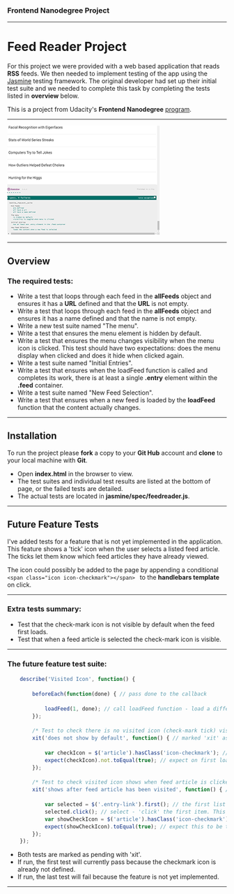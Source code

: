 ### Frontend Nanodegree Project
___

# Feed Reader Project

For this project we were provided with a web based application that reads **RSS** feeds. We then needed to implement testing of the app using the [Jasmine](http://jasmine.github.io/) testing framework. The original developer had set up their initial test suite and we needed to complete this task by completing the tests listed in **overview** below.

This is a project from Udacity's **Frontend Nanodegree** [program](https://www.udacity.com/course/front-end-web-developer-nanodegree--nd001).
___

![feed reader project](images/feed-reader-screen.png)

___


## Overview

### The required tests:

- Write a test that loops through each feed in the **allFeeds** object and ensures it has a **URL** defined and that the **URL** is not empty.
- Write a test that loops through each feed in the **allFeeds** object and ensures it has a name defined and that the name is not empty.
- Write a new test suite named "The menu".
- Write a test that ensures the menu element is hidden by default.
- Write a test that ensures the menu changes visibility when the menu icon is clicked. This test should have two expectations: does the menu display when clicked and does it hide when clicked again.
- Write a test suite named "Initial Entries".
- Write a test that ensures when the loadFeed function is called and completes its work, there is at least a single **.entry** element within the **.feed** container.
- Write a test suite named "New Feed Selection".
- Write a test that ensures when a new feed is loaded by the **loadFeed** function that the content actually changes.

___


## Installation

To run the project please **fork** a copy to your **Git Hub** account and **clone** to your local machine with **Git**.

- Open **index.html** in the browser to view.
- The test suites and individual test results are listed at the bottom of page, or the failed tests are detailed.
- The actual tests are located in **jasmine/spec/feedreader.js**.

___


## Future Feature Tests

I've added tests for a feature that is not yet implemented in the application. This feature shows a 'tick' icon when the user selects a listed feed article. The ticks let them know which feed articles they have already viewed.

The icon could possibly be added to the page by appending a conditional ```<span class="icon icon-checkmark"></span> ``` to the **handlebars template** on click.

___


### Extra tests summary:

- Test that the check-mark icon is not visible by default when the feed first loads.
- Test that when a feed article is selected the check-mark icon is visible.

___


### The future feature test suite:

```javascript
    describe('Visited Icon', function() {

        beforeEach(function(done) { // pass done to the callback

            loadFeed(1, done); // call loadFeed function - load a different feed
        });

        /* Test to check there is no visited icon (check-mark tick) visible by default when the feed first loads*/
        xit('does not show by default', function() { // marked 'xit' as a pending test

            var checkIcon = $('article').hasClass('icon-checkmark'); // try to find a .icon-checkmark, which is a tick
            expect(checkIcon).not.toEqual(true); // expect on first loading a feed not to find it
        });

        /* Test to check visited icon shows when feed article is clicked and visited*/
        xit('shows after feed article has been visited', function() { // marked 'xit' as a pending test

            var selected = $('.entry-link').first(); // the first list item from the feed-list
            selected.click(); // select - 'click' the first item. This should show the check icon
            var showCheckIcon = $('article').hasClass('icon-checkmark'); // try to find a .icon-checkmark
            expect(showCheckIcon).toEqual(true); // expect this to be true - the check icon is visible showing the feed article has been visited by the user.
        });
    });
```

- Both tests are marked as pending with 'xit'.
- If run, the first test will currently pass because the checkmark icon is already not defined.
- If run, the last test will fail because the feature is not yet implemented.

___
